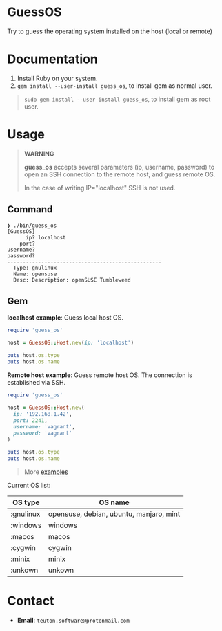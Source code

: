 
# GuessOS

Try to guess the operating system installed on the host (local or remote)

# Documentation

1. Install Ruby on your system.
1. `gem install --user-install guess_os`, to install gem as normal user.

> `sudo gem install --user-install guess_os`, to install gem as root user.

# Usage

> **WARNING**
>
> **guess_os** accepts several parameters (ip, username, password) to open an SSH connection to the remote host, and guess remote OS.
>
> In the case of writing IP="localhost" SSH is not used.

## Command

```console
❯ ./bin/guess_os
[GuessOS]
      ip? localhost
    port?
username?
password?
--------------------------------------------------
  Type: gnulinux
  Name: opensuse
  Desc: Description: openSUSE Tumbleweed
```

## Gem

**localhost example**: Guess local host OS.

```ruby
require 'guess_os'

host = GuessOS::Host.new(ip: 'localhost')

puts host.os.type
puts host.os.name
```

**Remote host example**: Guess remote host OS. The connection is established via SSH.

```ruby
require 'guess_os'

host = GuessOS::Host.new(
  ip: '192.168.1.42',
  port: 2241,
  username: 'vagrant',
  password: 'vagrant'
)

puts host.os.type
puts host.os.name
```

> More [examples](examples)

Current OS list:

| OS type   | OS name  |
| --------- | -------- |
| :gnulinux | opensuse, debian, ubuntu, manjaro, mint |
| :windows  | windows |
| :macos    | macos   |
| :cygwin   | cygwin  |
| :minix    | minix   |
| :unkown   | unkown  |

# Contact

* **Email**: `teuton.software@protonmail.com`
